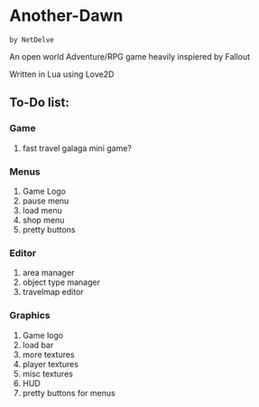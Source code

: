 # Another-Dawn
	by NetDelve

An open world Adventure/RPG game heavily inspiered by Fallout

Written in Lua using Love2D

## To-Do list:
	
### Game
1. fast travel galaga mini game?
	
### Menus
1. Game Logo
2. pause menu
3. load menu
4. shop menu
5. pretty buttons
	
### Editor
1. area manager
2. object type manager
3. travelmap editor

### Graphics
1. Game logo
2. load bar
3. more textures
4. player textures
5. misc textures
6. HUD
7. pretty buttons for menus
